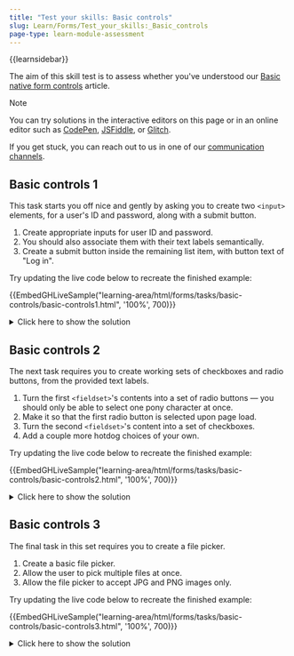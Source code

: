 ```yaml
---
title: "Test your skills: Basic controls"
slug: Learn/Forms/Test_your_skills:_Basic_controls
page-type: learn-module-assessment
---
```


{{learnsidebar}}

The aim of this skill test is to assess whether you've understood our [Basic native form controls](/en-US/docs/Learn/Forms/Basic_native_form_controls) article.

> [!NOTE]
> You can try solutions in the interactive editors on this page or in an online editor such as [CodePen](https://codepen.io/), [JSFiddle](https://jsfiddle.net/), or [Glitch](https://glitch.com/).
>
> If you get stuck, you can reach out to us in one of our [communication channels](/en-US/docs/MDN/Community/Communication_channels).

## Basic controls 1

This task starts you off nice and gently by asking you to create two `<input>` elements, for a user's ID and password, along with a submit button.

1. Create appropriate inputs for user ID and password.
2. You should also associate them with their text labels semantically.
3. Create a submit button inside the remaining list item, with button text of "Log in".

Try updating the live code below to recreate the finished example:

{{EmbedGHLiveSample("learning-area/html/forms/tasks/basic-controls/basic-controls1.html", '100%', 700)}}

<details>
<summary>Click here to show the solution</summary>

This task starts you off nice and gently by asking you to create two input elements, for a user's ID and password, along with a submit button.

1. Create appropriate inputs for user ID and password — you need to use appropriate `<input>` elements, with `type`s of `text` and `password` respectively. They should also have `id`s and `name`s.
2. You should also associate them with their text labels semantically — use `<label>` elements appropriately, with `for` attributes as required.
3. Create a submit button inside the remaining list item, with button text of "Log in". Either `<button>Log in</button>`, or `<input type="submit" value="Log in">` will do.
4. Try submitting your form to see if it submits successfully (there will be no redirect, but you should see the data attached to the page URL).

The finished markup should look something like this:

```html
<form>
  <ul>
    <li>
      <label for="uid">User ID</label>
      <input type="text" id="uid" name="uid" />
    </li>
    <li>
      <label for="pwd">Password</label>
      <input type="password" id="pwd" name="pwd" />
    </li>
    <li>
      <button>Log in</button>
    </li>
  </ul>
</form>
```

</details>

## Basic controls 2

The next task requires you to create working sets of checkboxes and radio buttons, from the provided text labels.

1. Turn the first `<fieldset>`'s contents into a set of radio buttons — you should only be able to select one pony character at once.
2. Make it so that the first radio button is selected upon page load.
3. Turn the second `<fieldset>`'s content into a set of checkboxes.
4. Add a couple more hotdog choices of your own.

Try updating the live code below to recreate the finished example:

{{EmbedGHLiveSample("learning-area/html/forms/tasks/basic-controls/basic-controls2.html", '100%', 700)}}

<details>
<summary>Click here to show the solution</summary>

The next task requires you to create working sets of checkboxes and radio buttons, from the provided text labels.

1. Turn the first fieldset's contents into a set of radio buttons — you should only be able to select one pony character at once. `<input type="radio">` is the key here. You should use the same `name` attribute value for all the inputs, so that it associates the radio buttons into the same group.
2. Make it so that the first radio button is selected upon page load. This is done by setting the `checked` attribute on the first input.
3. Turn the second fieldset's content into a set of checkboxes. `<input type="checkbox">` is needed here. We've given each input the same `name` attribute value because the items are related.
4. Add a couple more hotdog choices of your own.

Note: It is usually better if you set `value` attributes explicitly on radio buttons and checkboxes, as well as the usually `type`, `id`, and `name`. If you don't, their value defaults to `on` when submitted, which is often not what you want.

The finished markup should look something like this:

```html
<form>
  <fieldset>
    <legend>Who is your favorite pony?</legend>
    <ul>
      <li>
        <label for="pinkie">Pinkie Pie</label>
        <input type="radio" id="pinkie" name="pony" value="pinkie" checked />
      </li>
      <li>
        <label for="rainbow">Rainbow Dash</label>
        <input type="radio" id="rainbow" name="pony" value="rainbow" />
      </li>
      <li>
        <label for="twilight">Twilight Sparkle</label>
        <input type="radio" id="twilight" name="pony" value="twilight" />
      </li>
    </ul>
  </fieldset>
  <fieldset>
    <legend>Hotdog preferences</legend>
    <ul>
      <li>
        <label for="vegan">Vegan</label>
        <input type="checkbox" id="vegan" name="hotdog" value="vegan" />
      </li>
      <li>
        <label for="onions">Onions</label>
        <input type="checkbox" id="onions" name="hotdog" value="onions" />
      </li>
      <li>
        <label for="mustard">Mustard</label>
        <input type="checkbox" id="mustard" name="hotdog" value="mustard" />
      </li>

      <li>
        <label for="ketchup">Ketchup</label>
        <input type="checkbox" id="ketchup" name="hotdog" value="ketchup" />
      </li>
    </ul>
  </fieldset>
  <button>Submit</button>
</form>
```

</details>

## Basic controls 3

The final task in this set requires you to create a file picker.

1. Create a basic file picker.
2. Allow the user to pick multiple files at once.
3. Allow the file picker to accept JPG and PNG images only.

Try updating the live code below to recreate the finished example:

{{EmbedGHLiveSample("learning-area/html/forms/tasks/basic-controls/basic-controls3.html", '100%', 700)}}

<details>
<summary>Click here to show the solution</summary>

The final task in this set requires you to create a file picker.

1. Create a basic file picker. Use `<input type="file">`
2. Allow the user to pick multiple files at once. Do this by including the `multiple` attribute.
3. Allow the file picker to accept JPG and PNG images. To do this, you need to include the `accept` attribute, and give it a value of `image/png, image/jpeg`.

The finished markup should look something like this:

```html
<form>
  <ul>
    <li>
      <label for="gallery-img">Choose gallery images to upload</label>
      <input
        type="file"
        id="gallery-img"
        name="gallery-img"
        multiple
        accept="image/png, image/jpeg" />
    </li>
  </ul>
  <button>Submit</button>
</form>
```

</details>
